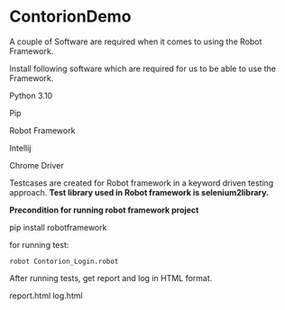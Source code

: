 ﻿# ContorionDemo
A couple of Software are required when it comes to using the Robot Framework.

Install following software  which are required for us to be able to use the Framework.

Python 3.10

Pip

Robot Framework

Intellij

Chrome Driver

Testcases are created for Robot framework in a keyword driven testing approach.
**Test library used in Robot framework is  selenium2library.**

**Precondition for running robot framework project**

pip install robotframework

for running test:

    robot Contorion_Login.robot

After running tests, get report and log in HTML format.

report.html
log.html
